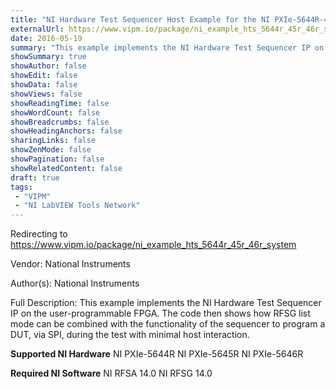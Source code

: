 ```yaml
---
title: "NI Hardware Test Sequencer Host Example for the NI PXIe-5644R-45R-46R (System)"
externalUrl: https://www.vipm.io/package/ni_example_hts_5644r_45r_46r_system
date: 2016-05-19
summary: "This example implements the NI Hardware Test Sequencer IP on the user-programmable FPGA."
showSummary: true
showAuthor: false
showEdit: false
showData: false
showViews: false
showReadingTime: false
showWordCount: false
showBreadcrumbs: false
showHeadingAnchors: false
sharingLinks: false
showZenMode: false
showPagination: false
showRelatedContent: false
draft: true
tags:
 - "VIPM"
 - "NI LabVIEW Tools Network"
---
```


Redirecting to https://www.vipm.io/package/ni_example_hts_5644r_45r_46r_system

Vendor: National Instruments

Author(s): National Instruments
 
Full Description:
This example implements the NI Hardware Test Sequencer IP on the user-programmable FPGA.  The code then shows how RFSG list mode can be combined with the functionality of the sequencer to program a DUT, via SPI, during the test with minimal host interaction.

**Supported NI Hardware**
NI PXIe-5644R
NI PXIe-5645R
NI PXIe-5646R

**Required NI Software**
NI RFSA 14.0
NI RFSG 14.0